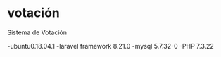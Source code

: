 # votación
Sistema de Votación

-ubuntu0.18.04.1 
-laravel framework 8.21.0
-mysql 5.7.32-0
-PHP 7.3.22

